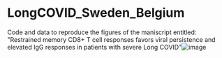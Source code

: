 # LongCOVID_Sweden_Belgium
Code and data to reproduce the figures of the maniscript entitled: "Restrained memory CD8+ T cell responses favors viral persistence and elevated IgG responses in patients with severe Long COVID"![image](https://github.com/Brodinlab/LongCOVID_Sweden_Belgium/assets/1262298/0e93b5b3-8ffe-4ee8-9128-ad2b38dbeaa1)
